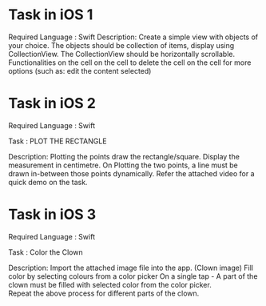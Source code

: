 # Task in iOS 1
Required Language : Swift
Description:
Create a simple view with objects of your choice.
The objects should be collection of items, display using CollectionView.
The CollectionView should be horizontally scrollable.
Functionalities on the cell
<Swipe up> on the cell to delete the cell 
<Long press> on the cell for more options (such as: edit the content selected)

# Task in iOS 2
Required Language : Swift

Task : PLOT THE RECTANGLE

Description:
Plotting the points draw the rectangle/square. 
Display the measurement in centimetre. 
On Plotting the two points, a line must be drawn in-between those points dynamically. 
Refer the attached video for a quick demo on the task.


# Task in iOS 3
Required Language : Swift

Task : Color the Clown

Description:
Import the attached image file into the app. (Clown image) 
Fill color by selecting colours from a color picker 
On a single tap - A part of the clown must be filled with selected color from the color picker.   
Repeat the above process for different parts of the clown.
